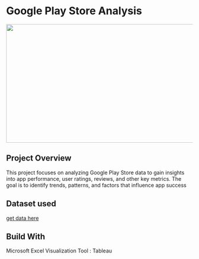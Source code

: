# Google Play Store Analysis
<img src = "https://www.sammobile.com/wp-content/uploads/2023/12/Google-Play-Store.jpg" height= "320" width = "1150">

## Project Overview
This project focuses on analyzing Google Play Store data to gain insights into app performance, user ratings, reviews, and other key metrics. The goal is to identify trends, patterns, and factors that influence app success

## Dataset used
[get data here](https://www.kaggle.com/datasets/bhavikjikadara/google-play-store-applications)

## Build With
Microsoft Excel
Visualization Tool : Tableau
